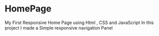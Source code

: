 # HomePage
My First Responsive Home Page using Html , CSS and JavaScript
In this project I made a Simple responsive navigation Panel 
